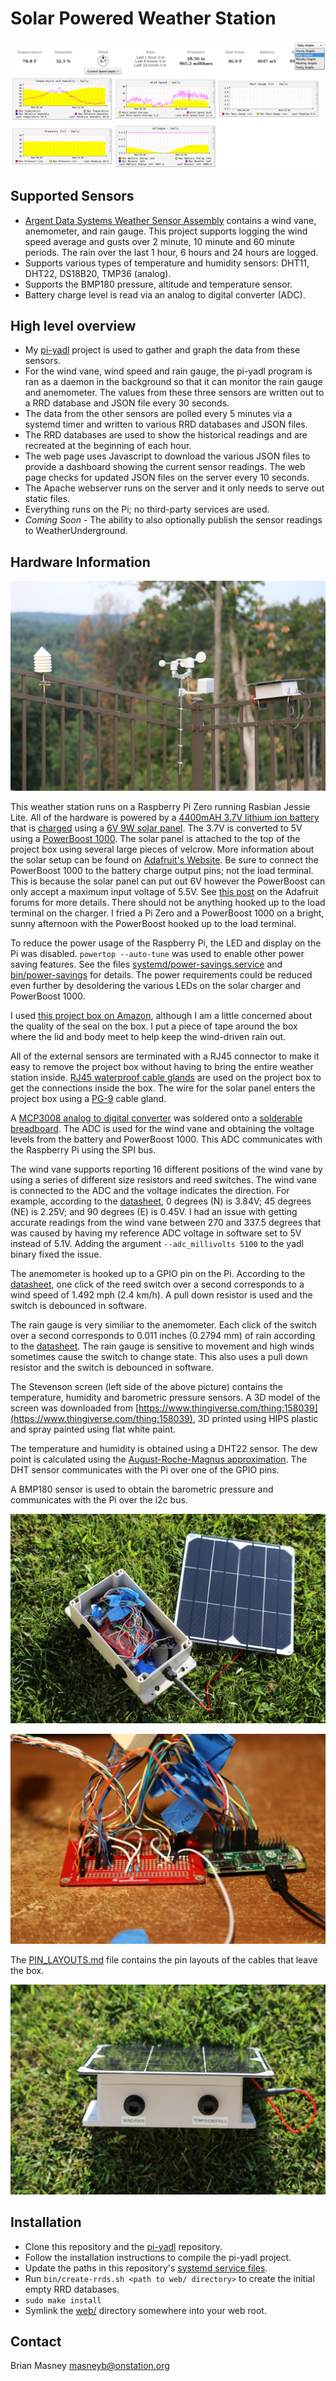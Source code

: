 # Solar Powered Weather Station

![Screenshot](images/weather-station-screenshot.png?raw=1)

## Supported Sensors

- [Argent Data Systems Weather Sensor Assembly](https://www.sparkfun.com/products/8942)
  contains a wind vane, anemometer, and rain gauge. This project supports logging the
  wind speed average and gusts over 2 minute, 10 minute and 60 minute periods. The
  rain over the last 1 hour, 6 hours and 24 hours are logged.
- Supports various types of temperature and humidity sensors: DHT11, DHT22, DS18B20,
  TMP36 (analog).
- Supports the BMP180 pressure, altitude and temperature sensor.
- Battery charge level is read via an analog to digital converter (ADC).

## High level overview

- My [pi-yadl](https://github.com/masneyb/pi-yadl) project is used to gather and
  graph the data from these sensors.
- For the wind vane, wind speed and rain gauge, the pi-yadl program is ran
  as a daemon in the background so that it can monitor the rain gauge and
  anemometer. The values from these three sensors are written out to a RRD
  database and JSON file every 30 seconds.
- The data from the other sensors are polled every 5 minutes via a systemd
  timer and written to various RRD databases and JSON files.
- The RRD databases are used to show the historical readings and are
  recreated at the beginning of each hour.
- The web page uses Javascript to download the various JSON files to provide
  a dashboard showing the current sensor readings. The web page checks for
  updated JSON files on the server every 10 seconds.
- The Apache webserver runs on the server and it only needs to serve out static
  files.
- Everything runs on the Pi; no third-party services are used.
- *Coming Soon* - The ability to also optionally publish the sensor readings to
  WeatherUnderground.


## Hardware Information

![Complete Setup](images/weather-station-complete.jpg?raw=1)

This weather station runs on a Raspberry Pi Zero running Rasbian Jessie Lite.
All of the hardware is powered by a
[4400mAH 3.7V lithium ion battery](https://www.adafruit.com/products/354)
that is [charged](https://www.adafruit.com/products/390) using a
[6V 9W solar panel](https://www.adafruit.com/products/2747). The 3.7V is
converted to 5V using a [PowerBoost 1000](https://www.adafruit.com/products/2465).
The solar panel is attached to the top of the project box using several large
pieces of velcrow. More information about the solar setup can be found on
[Adafruit's Website](https://learn.adafruit.com/usb-dc-and-solar-lipoly-charger/overview).
Be sure to connect the PowerBoost 1000 to the battery charge output pins; not
the load terminal. This is because the solar panel can put out 6V however the
PowerBoost can only accept a maximum input voltage of 5.5V. See
[this post](https://forums.adafruit.com/viewtopic.php?f=19&t=59523) on the Adafruit
forums for more details. There should not be anything hooked up to the load
terminal on the charger. I fried a Pi Zero and a PowerBoost 1000 on a bright,
sunny afternoon with the PowerBoost hooked up to the load terminal.

To reduce the power usage of the Raspberry Pi, the LED and display on the Pi was
disabled. `powertop --auto-tune` was used to enable other power saving features.
See the files
[systemd/power-savings.service](systemd/power-savings.service) and
[bin/power-savings](bin/power-savings) for details. The power requirements
could be reduced even further by desoldering the various LEDs on the solar
charger and PowerBoost 1000.

I used
[this project box on Amazon](https://www.amazon.com/uxcell%C2%AE-Waterproof-Connect-Junction-200x120x75mm/dp/B00O9YY1G2),
although I am a little concerned about the quality of the seal on the box. I
put a piece of tape around the box where the lid and body meet to help keep the
wind-driven rain out.

All of the external sensors are terminated with a RJ45 connector to make it easy
to remove the project box without having to bring the entire weather station
inside. [RJ45 waterproof cable glands](https://www.adafruit.com/products/827)
are used on the project box to get the connections inside the box. The wire for
the solar panel enters the project box using a
[PG-9](https://www.adafruit.com/products/761) cable gland.

A [MCP3008 analog to digital converter](https://www.adafruit.com/products/856)
was soldered onto a [solderable breadboard](https://www.sparkfun.com/products/12070).
The ADC is used for the wind vane and obtaining the voltage levels from the
battery and PowerBoost 1000. This ADC communicates with the Raspberry Pi
using the SPI bus.

The wind vane supports reporting 16 different positions of the wind vane by
using a series of different size resistors and reed switches. The wind vane
is connected to the ADC and the voltage indicates the direction. For example,
according to the 
[datasheet](https://www.argentdata.com/files/80422_datasheet.pdf), 0 degrees (N)
is 3.84V; 45 degrees (NE) is 2.25V; and 90 degrees (E) is 0.45V. I had an issue
with getting accurate readings from the wind vane between 270 and 337.5 degrees
that was caused by having my reference ADC voltage in software set to 5V instead
of 5.1V. Adding the argument `--adc_millivolts 5100` to the yadl binary fixed
the issue.

The anemometer is hooked up to a GPIO pin on the Pi. According to the
[datasheet](https://www.argentdata.com/files/80422_datasheet.pdf), one click
of the reed switch over a second corresponds to a wind speed of 1.492 mph
(2.4 km/h). A pull down resistor is used and the switch is debounced in
software.

The rain gauge is very similiar to the anemometer. Each click of the switch
over a second corresponds to 0.011 inches (0.2794 mm) of rain according to
the [datasheet](https://www.argentdata.com/files/80422_datasheet.pdf).
The rain gauge is sensitive to movement and high winds sometimes cause the
switch to change state. This also uses a pull down resistor and the switch
is debounced in software.

The Stevenson screen (left side of the above picture) contains the temperature,
humidity and barometric pressure sensors. A 3D model of the screen was
downloaded from
[https://www.thingiverse.com/thing:158039](https://www.thingiverse.com/thing:158039),
3D printed using HIPS plastic and spray painted using flat white paint.

The temperature and humidity is obtained using a DHT22 sensor. The dew point is
calculated using the
[August-Roche-Magnus approximation](http://andrew.rsmas.miami.edu/bmcnoldy/Humidity.html).
The DHT sensor communicates with the Pi over one of the GPIO pins.

A BMP180 sensor is used to obtain the barometric pressure and communicates with
the Pi over the i2c bus.

![Inside](images/weather-station-inside-box.jpg?raw=1)

![Inside](images/weather-station-breadboard.jpg?raw=1)

The [PIN_LAYOUTS.md](PIN_LAYOUTS.md) file contains the pin layouts of the cables
that leave the box.

![Inside](images/weather-station-outside-rj45-cable-glands.jpg?raw=1)


## Installation

- Clone this repository and the [pi-yadl](https://github.com/masneyb/pi-yadl)
  repository.
- Follow the installation instructions to compile the pi-yadl project.
- Update the paths in this repository's [systemd service files](systemd/).
- Run `bin/create-rrds.sh <path to web/ directory>` to create the initial
  empty RRD databases.
- `sudo make install`
- Symlink the [web/](web/) directory somewhere into your web root.

## Contact

Brian Masney <masneyb@onstation.org>
